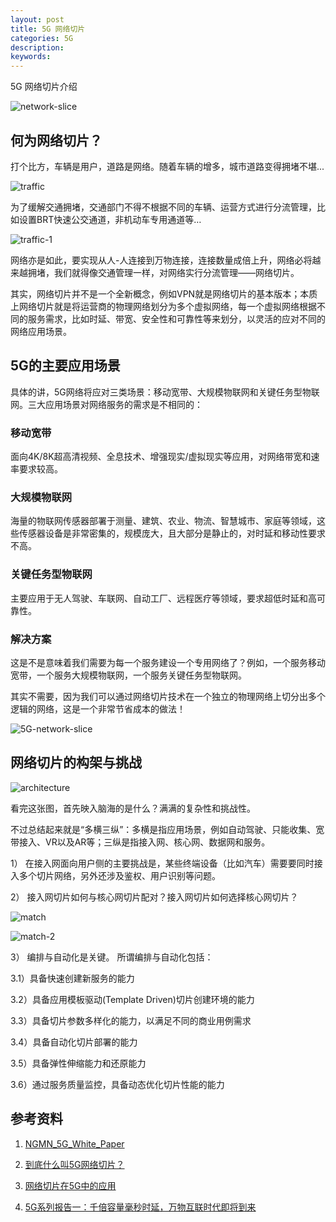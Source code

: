 ```yaml
---
layout: post
title: 5G 网络切片
categories: 5G
description:
keywords:
---
```


5G 网络切片介绍

  ![network-slice](/images/posts/5G-network-slice-logo.jpg)

## 何为网络切片？
  打个比方，车辆是用户，道路是网络。随着车辆的增多，城市道路变得拥堵不堪...
  
  ![traffic](/images/posts/5G-network-slice-traffic.png)
  
  为了缓解交通拥堵，交通部门不得不根据不同的车辆、运营方式进行分流管理，比如设置BRT快速公交通道，非机动车专用通道等…

  ![traffic-1](/images/posts/5G-network-slice-traffic-1.png)
  

  网络亦是如此，要实现从人-人连接到万物连接，连接数量成倍上升，网络必将越来越拥堵，我们就得像交通管理一样，对网络实行分流管理——网络切片。
  
  其实，网络切片并不是一个全新概念，例如VPN就是网络切片的基本版本；本质上网络切片就是将运营商的物理网络划分为多个虚拟网络，每一个虚拟网络根据不同的服务需求，比如时延、带宽、安全性和可靠性等来划分，以灵活的应对不同的网络应用场景。

## 5G的主要应用场景
  具体的讲，5G网络将应对三类场景：移动宽带、大规模物联网和关键任务型物联网。三大应用场景对网络服务的需求是不相同的：
  
### 移动宽带
  
  面向4K/8K超高清视频、全息技术、增强现实/虚拟现实等应用，对网络带宽和速率要求较高。
  
### 大规模物联网
  
  海量的物联网传感器部署于测量、建筑、农业、物流、智慧城市、家庭等领域，这些传感器设备是非常密集的，规模庞大，且大部分是静止的，对时延和移动性要求不高。
  
### 关键任务型物联网
  
  主要应用于无人驾驶、车联网、自动工厂、远程医疗等领域，要求超低时延和高可靠性。

### 解决方案
  这是不是意味着我们需要为每一个服务建设一个专用网络了？例如，一个服务移动宽带，一个服务大规模物联网，一个服务关键任务型物联网。
  
  其实不需要，因为我们可以通过网络切片技术在一个独立的物理网络上切分出多个逻辑的网络，这是一个非常节省成本的做法！
  
  ![5G-network-slice](/images/posts/Network-Slicing-5G-fig-2.png)
  
## 网络切片的构架与挑战
  ![architecture](/images/posts/5G-network-slice-architecture.png)
  
  看完这张图，首先映入脑海的是什么？满满的复杂性和挑战性。
  
  不过总结起来就是“多横三纵”：多横是指应用场景，例如自动驾驶、只能收集、宽带接入、VR以及AR等；三纵是指接入网、核心网、数据网和服务。
  
  1） 在接入网面向用户侧的主要挑战是，某些终端设备（比如汽车）需要要同时接入多个切片网络，另外还涉及鉴权、用户识别等问题。
  
  2） 接入网切片如何与核心网切片配对？接入网切片如何选择核心网切片？
  
  ![match](/images/posts/5G-network-slice-match.jpeg)
  
  ![match-2](/images/posts/5G-network-slice-match-2.jpeg)
  
  3） 编排与自动化是关键。
  所谓编排与自动化包括：
  
  3.1）具备快速创建新服务的能力
  
  3.2）具备应用模板驱动(Template Driven)切片创建环境的能力

  3.3）具备切片参数多样化的能力，以满足不同的商业用例需求

  3.4）具备自动化切片部署的能力

  3.5）具备弹性伸缩能力和还原能力

  3.6）通过服务质量监控，具备动态优化切片性能的能力
  

## 参考资料

1. [NGMN_5G_White_Paper](https://www.ngmn.org/fileadmin/user_upload/NGMN_5G_White_Paper_V1_0_01.pdf)

2. [到底什么叫5G网络切片？](http://www.sohu.com/a/130302264_120921)

3. [网络切片在5G中的应用](https://www.cnblogs.com/sddai/p/6129340.html)

4. [5G系列报告一：千倍容量毫秒时延，万物互联时代即将到来](http://www.sohu.com/a/119472555_481832)